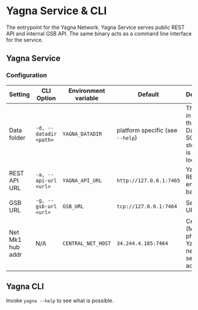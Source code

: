 # Yagna Service & CLI

The entrypoint for the Yagna Network.
Yagna Service serves public REST API and internal GSB API.
The same binary acts as a command line interface for the service.

## Yagna Service 

### Configuration

| Setting | CLI Option | Environment variable | Default | Description |
|---------|------------|----------------------|---------|-------------|
| Data folder | `-d, --datadir <path>` | `YAGNA_DATADIR` | platform specific (see `--help`) | The folder in which the Daemon's SQL storage file is to be located | 
| REST API URL | `-a, --api-url <url>` | `YAGNA_API_URL` | `http://127.0.0.1:7465` | Yagna REST API endpoints base URL |
| GSB URL | `-g, --gsb-url <url>` | `GSB_URL` | `tcp://127.0.0.1:7464` | Service Bus URL |
| Net Mk1 hub addr | N/A | `CENTRAL_NET_HOST` | `34.244.4.185:7464` | Centralized (Mk1 phase) Yagna network server address |

## Yagna CLI

Invoke `yagna --help` to see what is possible.

